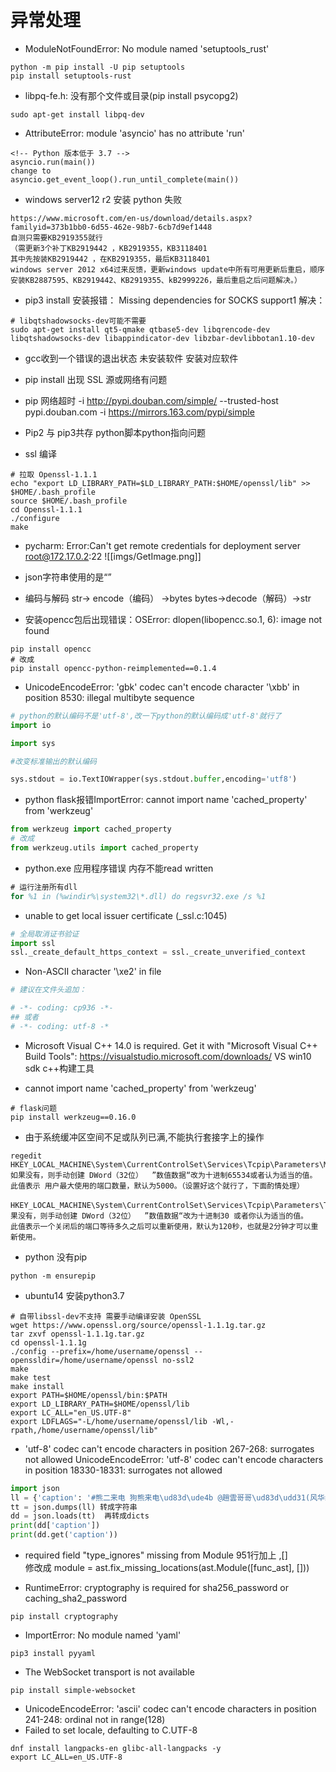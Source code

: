 # 异常处理

- ModuleNotFoundError: No module named 'setuptools_rust'
```shell
python -m pip install -U pip setuptools
pip install setuptools-rust
```


- libpq-fe.h: 没有那个文件或目录(pip install psycopg2)
```shell
sudo apt-get install libpq-dev
```

- AttributeError: module 'asyncio' has no attribute 'run'
```shell
<!-- Python 版本低于 3.7 -->
asyncio.run(main())
change to
asyncio.get_event_loop().run_until_complete(main())
```

- windows server12 r2 安装 python 失败
```
https://www.microsoft.com/en-us/download/details.aspx?familyid=373b1bb0-6d55-462e-98b7-6cb7d9ef1448 
自测只需要KB2919355就行 
（需更新3个补丁KB2919442 ，KB2919355，KB3118401  
其中先按装KB2919442 ，在KB2919355，最后KB3118401 
windows server 2012 x64过来反馈，更新windows update中所有可用更新后重启，顺序安装KB2887595、KB2919442、KB2919355、kB2999226，最后重启之后问题解决。） 
```

- pip3 install 安装报错： Missing dependencies for SOCKS support1 
解决：
```shell
# libqtshadowsocks-dev可能不需要 
sudo apt-get install qt5-qmake qtbase5-dev libqrencode-dev libqtshadowsocks-dev libappindicator-dev libzbar-devlibbotan1.10-dev
```

- gcc收到一个错误的退出状态
未安装软件
安装对应软件

- pip install 出现 SSL
源或网络有问题

- pip 网络超时
-i http://pypi.douban.com/simple/ --trusted-host pypi.douban.com 
-i https://mirrors.163.com/pypi/simple 

- Pip2 与 pip3共存
python脚本python指向问题

- ssl 编译
```shell
# 拉取 Openssl-1.1.1
echo "export LD_LIBRARY_PATH=$LD_LIBRARY_PATH:$HOME/openssl/lib" >> $HOME/.bash_profile 
source $HOME/.bash_profile 
cd Openssl-1.1.1
./configure
make
```

- pycharm: Error:Can't get remote credentials for deployment server root@172.17.0.2:22 
![[imgs/GetImage.png]]

- json字符串使用的是“”

- 编码与解码
str-> encode（编码） ->bytes 
bytes->decode（解码）->str 

- 安装opencc包后出现错误：OSError: dlopen(libopencc.so.1, 6): image not found
```shell
pip install opencc 
# 改成 
pip install opencc-python-reimplemented==0.1.4 
```

- UnicodeEncodeError: 'gbk' codec can't encode character '\xbb' in position 8530: illegal multibyte sequence 
```python
# python的默认编码不是'utf-8',改一下python的默认编码成'utf-8'就行了 
import io 

import sys 

#改变标准输出的默认编码 

sys.stdout = io.TextIOWrapper(sys.stdout.buffer,encoding='utf8') 
```

- python flask报错ImportError: cannot import name 'cached_property' from 'werkzeug'
```python
from werkzeug import cached_property 
# 改成 
from werkzeug.utils import cached_property 
```

- python.exe 应用程序错误 内存不能read written 
```ps
# 运行注册所有dll 
for %1 in (%windir%\system32\*.dll) do regsvr32.exe /s %1 
```

- unable to get local issuer certificate (_ssl.c:1045) 
```python
# 全局取消证书验证 
import ssl 
ssl._create_default_https_context = ssl._create_unverified_context 
```

- Non-ASCII character '\xe2' in file 
```python
# 建议在文件头追加： 

# -*- coding: cp936 -*- 
## 或者 
# -*- coding: utf-8 -* 

```

-  Microsoft Visual C++ 14.0 is required. Get it with "Microsoft Visual C++ Build Tools": https://visualstudio.microsoft.com/downloads/ 
VS 
win10 sdk 
c++构建工具 

-  cannot import name 'cached_property' from 'werkzeug' 
```shell
# flask问题 
pip install werkzeug==0.16.0 
```

- 由于系统缓冲区空间不足或队列已满,不能执行套接字上的操作 
```
regedit 
HKEY_LOCAL_MACHINE\System\CurrentControlSet\Services\Tcpip\Parameters\MaxUserPort如果没有，则手动创建 DWord（32位）  ”数值数据“改为十进制65534或者认为适当的值。 
此值表示 用户最大使用的端口数量，默认为5000。（设置好这个就行了，下面酌情处理） 

HKEY_LOCAL_MACHINE\System\CurrentControlSet\Services\Tcpip\Parameters\TCPTimedWaitDelay 如果没有，则手动创建 DWord（32位）  ”数值数据“改为十进制30 或者你认为适当的值。 
此值表示一个关闭后的端口等待多久之后可以重新使用，默认为120秒，也就是2分钟才可以重新使用。 
```

- python 没有pip
```shell
python -m ensurepip
```

- ubuntu14 安装python3.7 
```shell
# 自带libssl-dev不支持 需要手动编译安装 OpenSSL 
wget https://www.openssl.org/source/openssl-1.1.1g.tar.gz 
tar zxvf openssl-1.1.1g.tar.gz 
cd openssl-1.1.1g 
./config --prefix=/home/username/openssl --openssldir=/home/username/openssl no-ssl2 
make 
make test 
make install 
export PATH=$HOME/openssl/bin:$PATH 
export LD_LIBRARY_PATH=$HOME/openssl/lib 
export LC_ALL="en_US.UTF-8" 
export LDFLAGS="-L/home/username/openssl/lib -Wl,-rpath,/home/username/openssl/lib" 
```

- 'utf-8' codec can't encode characters in position 267-268: surrogates not allowed 
UnicodeEncodeError: 'utf-8' codec can't encode characters in position 18330-18331: surrogates not allowed 

```python
import json 
ll = {'caption': '#熊二来电 狗熊来电\ud83d\ude4b @趙雲哥哥\ud83d\udd31(风华绝代浪浪) @《龍七团》姜少❗️(风华浪浪)'} 
tt = json.dumps(ll) 转成字符串 
dd = json.loads(tt)  再转成dicts 
print(dd['caption']) 
print(dd.get('caption')) 
```

- required field "type_ignores" missing from Module 
951行加上   ,[]  
修改成
module = ast.fix_missing_locations(ast.Module([func_ast], [])) 

- RuntimeError: cryptography is required for sha256_password or caching_sha2_password 
```shell
pip install cryptography 
```

- ImportError: No module named 'yaml' 
```shell
pip3 install pyyaml 
```

- The WebSocket transport is not available
```shell
pip install simple-websocket
```

- UnicodeEncodeError: 'ascii' codec can't encode characters in position 241-248: ordinal not in range(128)
- Failed to set locale, defaulting to C.UTF-8
```shell
dnf install langpacks-en glibc-all-langpacks -y
export LC_ALL=en_US.UTF-8
```
